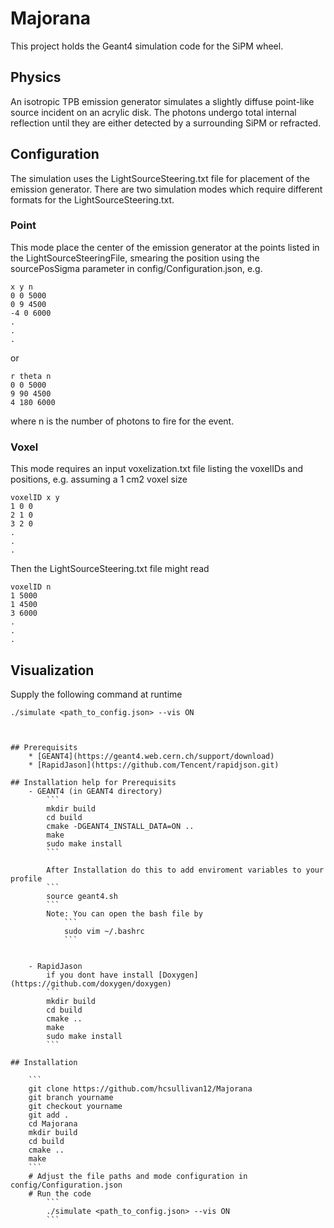 # Majorana
This project holds the Geant4 simulation code for the SiPM wheel.

## Physics
An isotropic TPB emission generator simulates a slightly diffuse point-like source incident on an acrylic disk. The photons undergo total internal reflection until they are either detected by a surrounding SiPM or refracted. 

## Configuration
The simulation uses the LightSourceSteering.txt file for placement of the emission generator. 
There are two simulation modes which require different formats for the LightSourceSteering.txt.
### Point
This mode place the center of the emission generator at the points listed in the LightSourceSteeringFile, smearing the position using the sourcePosSigma parameter in config/Configuration.json, e.g.
```
x y n
0 0 5000
0 9 4500
-4 0 6000
.
.
.
```
or 
```
r theta n
0 0 5000
9 90 4500
4 180 6000
```
where n is the number of photons to fire for the event. 

### Voxel 
This mode requires an input voxelization.txt file listing the voxelIDs and positions, e.g. assuming a 1 cm2 voxel size
```
voxelID x y
1 0 0
2 1 0
3 2 0
.
.
.
```
Then the LightSourceSteering.txt file might read
```
voxelID n
1 5000
1 4500
3 6000
.
.
.
```
## Visualization
Supply the following command at runtime
```
./simulate <path_to_config.json> --vis ON



## Prerequisits
	* [GEANT4](https://geant4.web.cern.ch/support/download)
	* [RapidJason](https://github.com/Tencent/rapidjson.git)

## Installation help for Prerequisits
	- GEANT4 (in GEANT4 directory)
		```
		mkdir build
		cd build
		cmake -DGEANT4_INSTALL_DATA=ON ..
		make
		sudo make install
		```

		After Installation do this to add enviroment variables to your profile
		```
		source geant4.sh
		```
		Note: You can open the bash file by		
			```
			sudo vim ~/.bashrc
			```
		
		
	- RapidJason
	    if you dont have install [Doxygen](https://github.com/doxygen/doxygen) 
		``` 
		mkdir build
		cd build
		cmake ..
		make
		sudo make install
        ```
	
## Installation

    ```
	git clone https://github.com/hcsullivan12/Majorana
	git branch yourname
	git checkout yourname
	git add .
	cd Majorana
	mkdir build
	cd build
	cmake ..
	make
	```
	# Adjust the file paths and mode configuration in config/Configuration.json
	# Run the code
		``` 
		./simulate <path_to_config.json> --vis ON
		```
	

